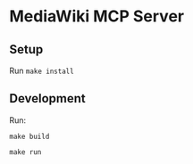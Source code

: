 # MediaWiki MCP Server

## Setup

Run `make install`

## Development

Run:

```
make build
```
```
make run
```
